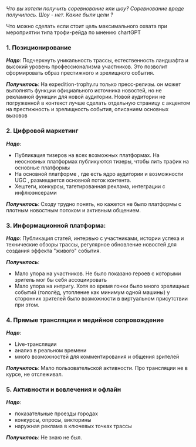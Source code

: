  
*Что вы хотели получить соревнование или шоу? Соревнование вроде получилось. Шоу - нет.* 
*Какие были цели ?*


Что можно сделать если стоит цель максимального охвата при мероприятии типа трофи-рейда по мнению chartGPT

### 1. Позиционирование
***Надо***: 
Подчеркнуть уникальность трассы, естественность ландшафта и высокий уровень профессионализма участников. Это позволит сформировать образ престижного и зрелищного события.

***Получилось***: 
На expedition-trophy.ru только пресс-релизы. он может выполнять функции официального источника новостей, но не рекламной функции для новой аудитории. Новой аудитории не погруженной в контекст лучше сделать отдельную страницу с акцентом на престижность и зрелищность события, описанием основных вызовов

### 2. Цифровой маркетинг
***Надо***: 
- Публикация тизеров на всех возможных платформах. На неосновных платформах публикуются тизеры, чтобы лить трафик на основные платформы
- На основной платформе , где есть ядро аудитории и возможности UGC , размещается основной поток контента.
- Хештеги, конкурсы, тагетированная реклама, интеграции с инфлюэнсерами

***Получилось***:
Сходу трудно понять, но кажется не было платформы с плотным новостным потоком и активным общением.


### 3. Информационной платформа:
***Надо***: 
Публикация статей, интервью с участниками, истории успеха и технические обзоры трассы, регулярное обновление новостей для создания эффекта "живого" события.

***Получилось***:
- Мало упора на участников. Не было показано героев с которыми зритель мог бы себя ассоциировать 
- Мало упора на интригу. Хотя во время гонки было много зрелищных событий (гололёд, утопление как минимум одной машины) у сторонних зрителей было возможности в виртуальном присутствии при этом. 

### 4. Прямые трансляции и медийное сопровождение
***Надо***: 
- Live-трансляции
- анализ в реальном времени
- много возможностей для комментирования и общения зрителей

***Получилось***:
Мало пользовательской активности. Про трансляции не в курсе, не отслеживал.

### 5. Активности и вовлечения и офлайн
***Надо***: 
- показательные проезды городах
- конкурсы, опросы, викторины  
- наружная реклама в ключевых точках трассы

***Получилось***:
Не знаю не был.

